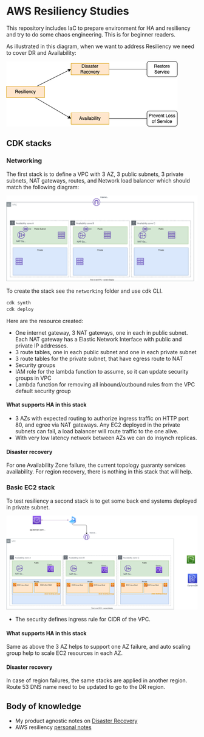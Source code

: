 # AWS Resiliency Studies

This repository includes IaC to prepare environment for HA and resiliency and try to do some chaos engineering. This is for beginner readers.

As illustrated in this diagram, when we want to address Resiliency we need to cover DR and Availability:

![](./docs/diagrams/resiliency.drawio.png)

## CDK stacks

### Networking

The first stack is to define a VPC with 3 AZ, 3 public subnets, 3 private subnets, NAT gateways, routes, and Network load balancer which should match the following diagram:

![](./docs/diagrams/networking-stack.drawio.svg)

To create the stack see the `networking` folder and use cdk CLI.

```sh
cdk synth
cdk deploy
```

Here are the resource created:

* One internet gateway, 3 NAT gateways, one in each in public subnet. Each NAT gateway has a Elastic Network Interface with public and private IP addresses.
* 3 route tables, one in each public subnet and one in each private subnet
* 3 route tables for the private subnet, that have egress route to NAT
* Security groups
* IAM role for the lambda function to assume, so it can update security groups in VPC
* Lambda function for removing all inbound/outbound rules from the VPC default security group

#### What supports HA in this stack

* 3 AZs with expected routing to authorize ingress traffic on HTTP port 80, and egree via NAT gateways. Any EC2 deployed in the private subnets can fail, a load balancer will route traffic to the one alive.
* With very low latency network between AZs we can do insynch replicas.

#### Disaster recovery

For one Availability Zone failure, the current topology guaranty services availability. For region recovery, there is nothing in this stack that will help.

### Basic EC2 stack

To test resiliency a second stack is to get some back end systems deployed in private subnet. 


![](./docs/diagrams/nginx-app-alb.drawio.svg)

* The security defines ingress rule for CIDR of the VPC.

#### What supports HA in this stack

Same as above the 3 AZ helps to support one AZ failure, and auto scaling group help to scale EC2 resources in each AZ.

#### Disaster recovery

In case of region failures, the same stacks are applied in another region. Route 53 DNS name need to be updated to go to the DR region.

## Body of knowledge

* My product agnostic notes on [Disaster Recovery](https://jbcodeforce.github.io/architecture/DR/)
* AWS resiliency [personal notes](https://jbcodeforce.github.io/aws-studies/sa/resiliency/)
